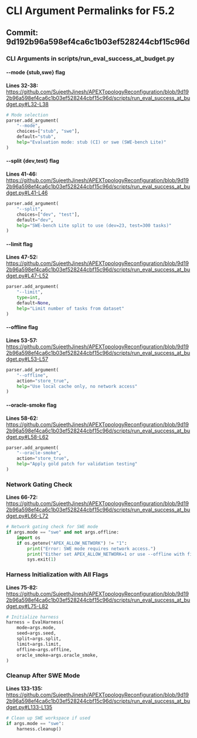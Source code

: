 # CLI Argument Permalinks for F5.2

## Commit: 9d192b96a598ef4ca6c1b03ef528244cbf15c96d

### CLI Arguments in scripts/run_eval_success_at_budget.py

#### --mode {stub,swe} flag
**Lines 32-38:** https://github.com/SujeethJinesh/APEXTopologyReconfiguration/blob/9d192b96a598ef4ca6c1b03ef528244cbf15c96d/scripts/run_eval_success_at_budget.py#L32-L38

```python
# Mode selection
parser.add_argument(
    "--mode",
    choices=["stub", "swe"],
    default="stub",
    help="Evaluation mode: stub (CI) or swe (SWE-bench Lite)"
)
```

#### --split {dev,test} flag
**Lines 41-46:** https://github.com/SujeethJinesh/APEXTopologyReconfiguration/blob/9d192b96a598ef4ca6c1b03ef528244cbf15c96d/scripts/run_eval_success_at_budget.py#L41-L46

```python
parser.add_argument(
    "--split",
    choices=["dev", "test"],
    default="dev",
    help="SWE-bench Lite split to use (dev=23, test=300 tasks)"
)
```

#### --limit flag
**Lines 47-52:** https://github.com/SujeethJinesh/APEXTopologyReconfiguration/blob/9d192b96a598ef4ca6c1b03ef528244cbf15c96d/scripts/run_eval_success_at_budget.py#L47-L52

```python
parser.add_argument(
    "--limit",
    type=int,
    default=None,
    help="Limit number of tasks from dataset"
)
```

#### --offline flag
**Lines 53-57:** https://github.com/SujeethJinesh/APEXTopologyReconfiguration/blob/9d192b96a598ef4ca6c1b03ef528244cbf15c96d/scripts/run_eval_success_at_budget.py#L53-L57

```python
parser.add_argument(
    "--offline",
    action="store_true",
    help="Use local cache only, no network access"
)
```

#### --oracle-smoke flag
**Lines 58-62:** https://github.com/SujeethJinesh/APEXTopologyReconfiguration/blob/9d192b96a598ef4ca6c1b03ef528244cbf15c96d/scripts/run_eval_success_at_budget.py#L58-L62

```python
parser.add_argument(
    "--oracle-smoke",
    action="store_true",
    help="Apply gold patch for validation testing"
)
```

### Network Gating Check
**Lines 66-72:** https://github.com/SujeethJinesh/APEXTopologyReconfiguration/blob/9d192b96a598ef4ca6c1b03ef528244cbf15c96d/scripts/run_eval_success_at_budget.py#L66-L72

```python
# Network gating check for SWE mode
if args.mode == "swe" and not args.offline:
    import os
    if os.getenv("APEX_ALLOW_NETWORK") != "1":
        print("Error: SWE mode requires network access.")
        print("Either set APEX_ALLOW_NETWORK=1 or use --offline with fixtures.")
        sys.exit(1)
```

### Harness Initialization with All Flags
**Lines 75-82:** https://github.com/SujeethJinesh/APEXTopologyReconfiguration/blob/9d192b96a598ef4ca6c1b03ef528244cbf15c96d/scripts/run_eval_success_at_budget.py#L75-L82

```python
# Initialize harness
harness = EvalHarness(
    mode=args.mode,
    seed=args.seed,
    split=args.split,
    limit=args.limit,
    offline=args.offline,
    oracle_smoke=args.oracle_smoke,
)
```

### Cleanup After SWE Mode
**Lines 133-135:** https://github.com/SujeethJinesh/APEXTopologyReconfiguration/blob/9d192b96a598ef4ca6c1b03ef528244cbf15c96d/scripts/run_eval_success_at_budget.py#L133-L135

```python
# Clean up SWE workspace if used
if args.mode == "swe":
    harness.cleanup()
```